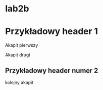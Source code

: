 # lab2b

<!DOCTYPE html PUBLIC
  "http://www.w3.org/TR/xhtml11/DTD/xhtml11.dtd">
<html xmlns="http://www.w3.org/1999/xhtml" xml:lang="pl">
<head>
  <link rel="stylesheet" href=" [nazwa_arkusza_stylow.css] " type="text/css" />
</head>
<body>
<div id="container">
<div id="pierwszy">
<h1>Przykładowy header 1</h1>
<p>Akapit pierwszy</p>
<p>Akapit drugi</p>
</div>
<div id="drugi">
<h2>Przykładowy header numer 2</h2>
<p> kolejny akapit</p>
</div>
</div>

</body>
</html>
